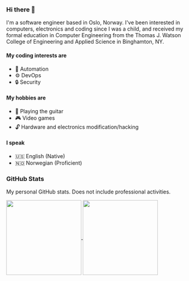 <!-- markdownlint-disable MD041 -->
### Hi there 👋

I'm a software engineer based in Oslo, Norway. I've been interested in
computers, electronics and coding since I was a child, and received my formal
education in Computer Engineering from the Thomas J. Watson College of
Engineering and Applied Science in Binghamton, NY.

#### My coding interests are

- 🤖 Automation
- ⚙️ DevOps
- 🔒 Security

#### My hobbies are

- 🎸 Playing the guitar
- 🎮 Video games
- 🔓 Hardware and electronics modification/hacking

#### I speak

- 🇺🇸 English (Native)
- 🇳🇴 Norwegian (Proficient)

### GitHub Stats

My personal GitHub stats. Does not include professional activities.

<!-- markdownlint-disable MD013 MD045 -->
<a href="https://github.com/ianrobrien/github-readme-stats">
  <img height=200 align="center" src="https://github-readme-stats-orcin-delta-16.vercel.app/api?username=ianrobrien&show_icons=true&hide_rank=true&hide=stars&include_all_commits=true&theme=onedark" />
</a>
<a href="https://github.com/ianrobrien/github-readme-stats">
  <img height=200 align="center" src="https://github-readme-stats.vercel.app/api/top-langs?username=ianrobrien&theme=onedark&layout=compact&langs_count=8&card_width=320" />
</a>
<!-- markdownlint-enable MD013 MD045 -->

<!--
**ianrobrien/ianrobrien** is a ✨ _special_ ✨ repository because its `README.md`
(this file) appears on your GitHub profile.

Here are some ideas to get you started:

- 🔭 I’m currently working on ...
- 🌱 I’m currently learning ...
- 👯 I’m looking to collaborate on ...
- 🤔 I’m looking for help with ...
- 💬 Ask me about ...
- 📫 How to reach me: ...
- 😄 Pronouns: ...
- ⚡ Fun fact: ...
-->
